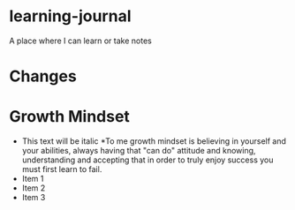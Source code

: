 # learning-journal
A place where I can learn or take notes
# Changes
# Growth Mindset 
* This text will be italic *To me growth mindset is believing in yourself and your abilities, always having that "can do" attitude and knowing, understanding and accepting that in order to truly enjoy success you must first learn to fail.
* Item 1
* Item 2
* Item 3
